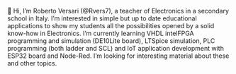 👋 Hi, I’m Roberto Versari (@Rvers7), a teacher of Electronics in a secondary school in Italy.
I’m interested in simple but up to date educational applications to show my students all the possibilities opened by a solid know-how in Electronics. 
I’m currently learning VHDL intelFPGA programming and simulation (DE10Lite board), LTSpice simulation, PLC programming (both ladder and SCL) and IoT application development with ESP32 board and Node-Red. 
I’m looking for interesting material about these and other topics.

<!---
Rvers7/Rvers7 is a ✨ special ✨ repository because its `README.md` (this file) appears on your GitHub profile.
You can click the Preview link to take a look at your changes.
--->
